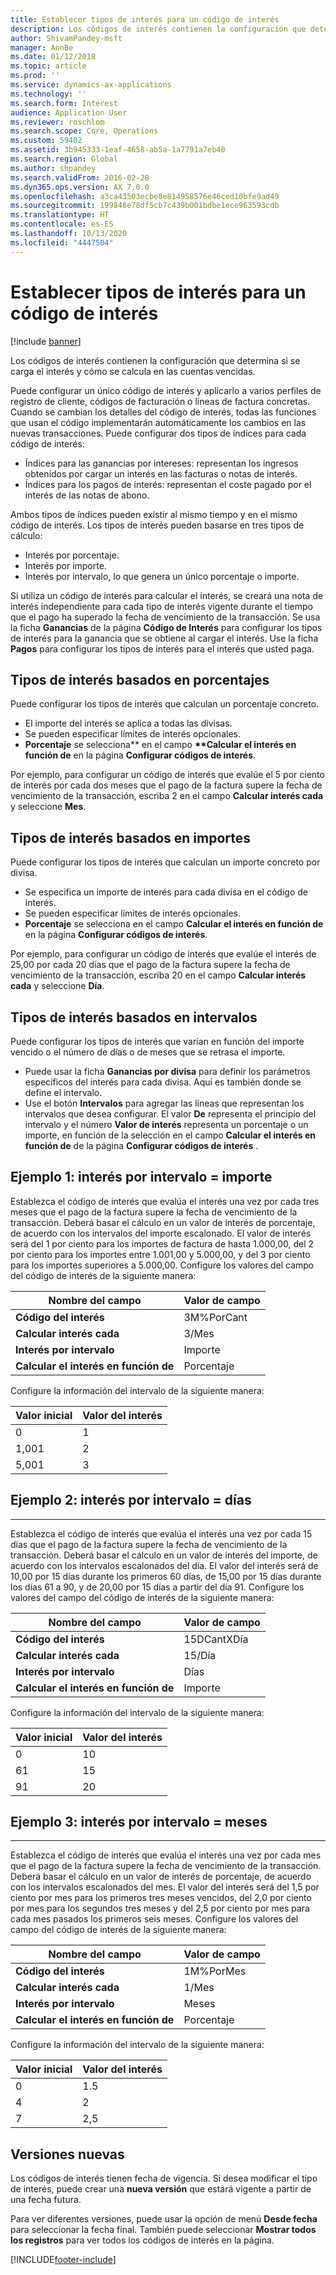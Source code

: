 ```yaml
---
title: Establecer tipos de interés para un código de interés
description: Los códigos de interés contienen la configuración que determina si se carga el interés y cómo se calcula en las cuentas vencidas.
author: ShivamPandey-msft
manager: AnnBe
ms.date: 01/12/2018
ms.topic: article
ms.prod: ''
ms.service: dynamics-ax-applications
ms.technology: ''
ms.search.form: Interest
audience: Application User
ms.reviewer: roschlom
ms.search.scope: Core, Operations
ms.custom: 59402
ms.assetid: 3b945333-1eaf-4658-ab5a-1a7791a7eb40
ms.search.region: Global
ms.author: shpandey
ms.search.validFrom: 2016-02-28
ms.dyn365.ops.version: AX 7.0.0
ms.openlocfilehash: a3ca43503ecbe8e814958576e46ced10bfe9ad49
ms.sourcegitcommit: 199848e78df5cb7c439b001bdbe1ece963593cdb
ms.translationtype: HT
ms.contentlocale: es-ES
ms.lasthandoff: 10/13/2020
ms.locfileid: "4447504"
---
```

# <a name="set-up-interest-rates-for-an-interest-code"></a>Establecer tipos de interés para un código de interés

[!include [banner](../includes/banner.md)]

Los códigos de interés contienen la configuración que determina si se carga el interés y cómo se calcula en las cuentas vencidas.

Puede configurar un único código de interés y aplicarlo a varios perfiles de registro de cliente, códigos de facturación o líneas de factura concretas. Cuando se cambian los detalles del código de interés, todas las funciones que usan el código implementarán automáticamente los cambios en las nuevas transacciones. Puede configurar dos tipos de índices para cada código de interés:
-   Índices para las ganancias por intereses: representan los ingresos obtenidos por cargar un interés en las facturas o notas de interés.
-   Índices para los pagos de interés: representan el coste pagado por el interés de las notas de abono.

Ambos tipos de índices pueden existir al mismo tiempo y en el mismo código de interés. Los tipos de interés pueden basarse en tres tipos de cálculo:
-   Interés por porcentaje.
-   Interés por importe.
-   Interés por intervalo, lo que genera un único porcentaje o importe.

Si utiliza un código de interés para calcular el interés, se creará una nota de interés independiente para cada tipo de interés vigente durante el tiempo que el pago ha superado la fecha de vencimiento de la transacción. Se usa la ficha **Ganancias** de la página **Código de Interés** para configurar los tipos de interés para la ganancia que se obtiene al cargar el interés. Use la ficha **Pagos** para configurar los tipos de interés para el interés que usted paga.

## <a name="interest-rates-based-on-a-percentage"></a>Tipos de interés basados en porcentajes
Puede configurar los tipos de interés que calculan un porcentaje concreto.

- El importe del interés se aplica a todas las divisas.
- Se pueden especificar límites de interés opcionales.
- <strong>Porcentaje</strong> se selecciona** en el campo <strong>**Calcular el interés en función de</strong> en la página <strong>Configurar códigos de interés</strong>.

Por ejemplo, para configurar un código de interés que evalúe el 5 por ciento de interés por cada dos meses que el pago de la factura supere la fecha de vencimiento de la transacción, escriba 2 en el campo **Calcular interés cada** y seleccione **Mes**.

## <a name="interest-rates-based-on-amounts"></a>Tipos de interés basados en importes
Puede configurar los tipos de interés que calculan un importe concreto por divisa.
- Se especifica un importe de interés para cada divisa en el código de interés.
- Se pueden especificar límites de interés opcionales.
- **Porcentaje** se selecciona en el campo **Calcular el interés en función de** en la página **Configurar códigos de interés**.

Por ejemplo, para configurar un código de interés que evalúe el interés de 25,00 por cada 20 días que el pago de la factura supere la fecha de vencimiento de la transacción, escriba 20 en el campo **Calcular interés cada** y seleccione **Día**.

## <a name="interest-rates-based-on-ranges"></a>Tipos de interés basados en intervalos
Puede configurar los tipos de interés que varían en función del importe vencido o el número de días o de meses que se retrasa el importe.
-   Puede usar la ficha **Ganancias por divisa** para definir los parámetros específicos del interés para cada divisa. Aquí es también donde se define el intervalo.
-   Use el botón **Intervalos** para agregar las líneas que representan los intervalos que desea configurar. El valor **De** representa el principio del intervalo y el número **Valor de interés** representa un porcentaje o un importe, en función de la selección en el campo **Calcular el interés en función de** de la página **Configurar códigos de interés** .

## <a name="example-1-interest-by-range--amount"></a>Ejemplo 1: interés por intervalo = importe
Establezca el código de interés que evalúa el interés una vez por cada tres meses que el pago de la factura supere la fecha de vencimiento de la transacción. Deberá basar el cálculo en un valor de interés de porcentaje, de acuerdo con los intervalos del importe escalonado. El valor de interés será del 1 por ciento para los importes de factura de hasta 1.000,00, del 2 por ciento para los importes entre 1.001,00 y 5.000,00, y del 3 por ciento para los importes superiores a 5.000,00. Configure los valores del campo del código de interés de la siguiente manera:

| **Nombre del campo**                  | **Valor de campo** |
|---------------------------------|-----------------|
| **Código del interés**               | 3M%PorCant        |
| **Calcular interés cada**    | 3/Mes         |
| **Interés por intervalo**           | Importe          |
| **Calcular el interés en función de** | Porcentaje      |

Configure la información del intervalo de la siguiente manera:

| **Valor inicial** | **Valor del interés** |
|----------------|--------------------|
| 0              | 1                  |
| 1,001          | 2                  |
| 5,001          | 3                  |


## <a name="example-2-interest-by-range--days"></a>Ejemplo 2: interés por intervalo = días
--------------------------------------------------

Establezca el código de interés que evalúa el interés una vez por cada 15 días que el pago de la factura supere la fecha de vencimiento de la transacción. Deberá basar el cálculo en un valor de interés del importe, de acuerdo con los intervalos escalonados del día. El valor del interés será de 10,00 por 15 días durante los primeros 60 días, de 15,00 por 15 días durante los días 61 a 90, y de 20,00 por 15 días a partir del día 91. Configure los valores del campo del código de interés de la siguiente manera:

| **Nombre del campo**                  | **Valor de campo** |
|---------------------------------|-----------------|
| **Código del interés**               | 15DCantXDía      |
| **Calcular interés cada**    | 15/Día          |
| **Interés por intervalo**           | Días            |
| **Calcular el interés en función de** | Importe          |

Configure la información del intervalo de la siguiente manera:

| **Valor inicial** | **Valor del interés** |
|----------------|--------------------|
| 0              | 10                 |
| 61             | 15                 |
| 91             | 20                 |


## <a name="example-3-interest-by-range--months"></a>Ejemplo 3: interés por intervalo = meses
----------------------------------------------------

Establezca el código de interés que evalúa el interés una vez por cada mes que el pago de la factura supere la fecha de vencimiento de la transacción. Deberá basar el cálculo en un valor de interés de porcentaje, de acuerdo con los intervalos escalonados del mes. El valor del interés será del 1,5 por ciento por mes para los primeros tres meses vencidos, del 2,0 por ciento por mes para los segundos tres meses y del 2,5 por ciento por mes para cada mes pasados los primeros seis meses. Configure los valores del campo del código de interés de la siguiente manera:

| **Nombre del campo**                  | **Valor de campo** |
|---------------------------------|-----------------|
| **Código del interés**               | 1M%PorMes        |
| **Calcular interés cada**    | 1/Mes         |
| **Interés por intervalo**           | Meses          |
| **Calcular el interés en función de** | Porcentaje      |

Configure la información del intervalo de la siguiente manera:

| **Valor inicial** | **Valor del interés** |
|----------------|--------------------|
| 0              | 1.5                |
| 4              | 2                  |
| 7              | 2,5                |

## <a name="new-versions"></a>Versiones nuevas
Los códigos de interés tienen fecha de vigencia. Si desea modificar el tipo de interés, puede crear una **nueva versión** que estará vigente a partir de una fecha futura.

Para ver diferentes versiones, puede usar la opción de menú **Desde fecha** para seleccionar la fecha final. También puede seleccionar **Mostrar todos los registros** para ver todos los códigos de interés en la página.





[!INCLUDE[footer-include](../../includes/footer-banner.md)]
